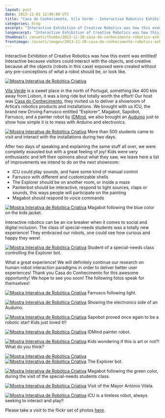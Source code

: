 ```yaml
---
layout: post
date: 2013-11-03 12:00:00 UTC
title: "Casa do Conhecimento, Vila Verde - Interactive Robotics Exhibition"
categories: blog
excerpt: "Interactive Exhibition of Creative Robotics was how this event was entitled! Interactive because visitors could interact with the objects, and creative because all the objects (robots in this case) exposed were created without any pre-conceptions of what a robot should be, or look like."
longexcerpt: "Interactive Exhibition of Creative Robotics was how this event was entitled! Interactive because visitors could interact with the objects, and creative because all the objects (robots in this case) exposed were created without any pre-conceptions of what a robot should be, or look like."
thumbnail: /assets/thumbs/2013-11-28-casa-do-conhecimento-robotics-exhibition-1.jpg
frontimage: /assets/images/2013-11-28-casa-do-conhecimento-robotics-exhibition-1.jpg
---
```


Interactive Exhibition of Creative Robotics was how this event was entitled! Interactive because visitors could interact with the objects, and creative because all the objects (robots in this case) exposed were created without any pre-conceptions of what a robot should be, or look like.

<a href="http://www.flickr.com/photos/guibot/10636764763/" title="Mostra Interativa de Robótica Criativa by guibot, on Flickr"><img src="/assets/images/2013-11-28-casa-do-conhecimento-robotics-exhibition-1.jpg" alt="Mostra Interativa de Robótica Criativa"></a>

<a href="http://www.google.com/url?q=http%3A%2F%2Fwww.cm-vilaverde.pt%2Findex.php%3Foption%3Dcom_content%26task%3Dview%26id%3D2223&sa=D&sntz=1&usg=AFQjCNHaNPwRZHIGZugDoI1ThYdT0AXIJQ">Vila Verde</a> is a sweet place in the north of Portugal, something like 400 klm away from Lisbon, it was a long ride but totally worth the effort! Our host was <a href="http://www.casadoconhecimento.pt/2013/10/mostra-interativa-de-robotica-criativa_31.html">Casa do Conhecimento</a>, they invited us to deliver a showroom of Artica’s robotics products and installations. We brought with us ICU, the brand new Driving Farrusco entitled “Explorer”, Magabot, Sapobot, Farrusco, and a painter robot by <a href="http://idmind.pt">IDMind</a>, we also brought an <a href="http://code.google.com/p/tinkerit/wiki/Auduino">Auduino</a> just to show how simple it is to mess with Arduino and electronics.

<a href="http://www.flickr.com/photos/guibot/10636523874/" title="Mostra Interativa de Robótica Criativa by guibot, on Flickr"><img src="/assets/images/2013-11-28-casa-do-conhecimento-robotics-exhibition-2.jpg" alt="Mostra Interativa de Robótica Criativa"></a>
More than 500 students came to visit and interact with the installations during two days.

After two days of speaking and explaining the same stuff all over, we were completly exausted but with a great feeling of joy! Kids were very enthusiastic and left their opinions about what they saw, we leave here a list of improvements we intend to do on the next showroom:

- ICU could play sounds, and have some kind of manual control
- Farrusco with different and customizable shells
- The Explorer should be on another room, or inside a maze
- Painterbot should be interactive, respond to light sources, claps or sounds, this ways people will participate on the painting
- Magabot should respond to voice commands

<a href="http://www.flickr.com/photos/guibot/10636517445/" title="Mostra Interativa de Robótica Criativa by guibot, on Flickr"><img src="/assets/images/2013-11-28-casa-do-conhecimento-robotics-exhibition-3.jpg" alt="Mostra Interativa de Robótica Criativa"></a>
Magabot following the blue color on the kids jacket.

Interactive robotics can be an ice breaker when it comes to social and digital inclusion. The class of special-needs students was a totally new experience! They embraced our robots, one could see how curious and happy they were! 

<a href="http://www.casadoconhecimento.pt/2013/10/mostra-interativa-de-robotica-criativa_31.html" title="Mostra Interativa de Robótica Criativa"><img src="/assets/images/2013-11-28-casa-do-conhecimento-robotics-exhibition-4.jpg" alt="Mostra Interativa de Robótica Criativa"></a>
Student of a special-needs class controlling the Explorer bot.

What a great experience! We will definitely continue our research on human-robot interaction paradigms in order to deliver better user experiences! Thank you Casa do Conhecimento for this awesome opportunity! We hope to see you soon! The following fotos speak for themselves!

<a href="http://www.casadoconhecimento.pt/2013/10/mostra-interativa-de-robotica-criativa_31.html" title="Mostra Interativa de Robótica Criativa"><img src="/assets/images/2013-11-28-casa-do-conhecimento-robotics-exhibition-5.jpg" alt="Mostra Interativa de Robótica Criativa"></a>
Farrusco following light.


<a href="http://www.casadoconhecimento.pt/2013/10/mostra-interativa-de-robotica-criativa_31.html" title="Mostra Interativa de Robótica Criativa"><img src="/assets/images/2013-11-28-casa-do-conhecimento-robotics-exhibition-6.jpg" alt="Mostra Interativa de Robótica Criativa"></a>
Showing the electronics side of an Auduino.

<a href="http://www.casadoconhecimento.pt/2013/10/mostra-interativa-de-robotica-criativa_31.html" title="Mostra Interativa de Robótica Criativa"><img src="/assets/images/2013-11-28-casa-do-conhecimento-robotics-exhibition-7.jpg" alt="Mostra Interativa de Robótica Criativa"></a>
Sapobot proved once again to be a robotic star! Kids just loved it!! 

<a href="http://www.casadoconhecimento.pt/2013/10/mostra-interativa-de-robotica-criativa_31.html" title="Mostra Interativa de Robótica Criativa"><img src="/assets/images/2013-11-28-casa-do-conhecimento-robotics-exhibition-8.jpg" alt="Mostra Interativa de Robótica Criativa"></a>
IDMind painter robot.

<a href="http://www.flickr.com/photos/guibot/10636531616/" title="Mostra Interativa de Robótica Criativa by guibot, on Flickr"><img src="/assets/images/2013-11-28-casa-do-conhecimento-robotics-exhibition-9.jpg" alt="Mostra Interativa de Robótica Criativa"></a>
Kids wondering if this is art or not?! What do you think? 

<a href="http://www.flickr.com/photos/guibot/10636746483/" title="Mostra Interativa de Robótica Criativa by guibot, on Flickr"><img src="/assets/images/2013-11-28-casa-do-conhecimento-robotics-exhibition-10.jpg" alt="Mostra Interativa de Robótica Criativa"></a>
<a href="http://www.flickr.com/photos/guibot/10636501085/" title="Mostra Interativa de Robótica Criativa by guibot, on Flickr"><img src="/assets/images/2013-11-28-casa-do-conhecimento-robotics-exhibition-11.jpg" alt="Mostra Interativa de Robótica Criativa"></a>
The Explorer bot.

<a href="http://www.flickr.com/photos/guibot/10636507834/" title="Mostra Interativa de Robótica Criativa by guibot, on Flickr"><img src="/assets/images/2013-11-28-casa-do-conhecimento-robotics-exhibition-12.jpg" alt="Mostra Interativa de Robótica Criativa"></a>
Magabot following the green color, during the visit of the special-needs students class.

<a href="http://www.flickr.com/photos/guibot/10636544246/" title="Mostra Interativa de Robótica Criativa by guibot, on Flickr"><img src="/assets/images/2013-11-28-casa-do-conhecimento-robotics-exhibition-13.jpg" alt="Mostra Interativa de Robótica Criativa"></a>
Visit of the Mayor António Vilela. 

<a href="http://www.casadoconhecimento.pt/2013/10/mostra-interativa-de-robotica-criativa_31.html" title="Mostra Interativa de Robótica Criativa"><img src="/assets/images/2013-11-28-casa-do-conhecimento-robotics-exhibition-14.jpg" alt="Mostra Interativa de Robótica Criativa"></a>
ICU is a tireless robot, always seeking to interact and play!!

Please take a visit to the flickr set of photos <a href="http://www.flickr.com/photos/guibot/sets/72157637242818964/">here</a>.

